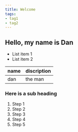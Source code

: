 ```yaml
---
title: Welcome
tags:
- tag1
- tag2
---
```


## Hello, my name is Dan 

- List item 1
- List item 2

name | discription
-----|------------
dan  | the man

### Here is a sub heading 

1. Step 1
1. Step 2
1. Step 3
1. Step 4
1. Step 5
